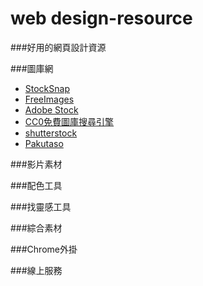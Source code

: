 # web design-resource
###好用的網頁設計資源

###圖庫網 

 * [StockSnap](https://stocksnap.io/)
 * [FreeImages](http://tw.freeimages.com/)
 * [Adobe Stock](https://stock.adobe.com/)
 * [CC0免費圖庫搜尋引擎](http://cc0.wfublog.com/)
 * [shutterstock](https://www.shutterstock.com/zh/)
 * [Pakutaso](https://www.pakutaso.com/)
 
###影片素材

###配色工具

###找靈感工具

###綜合素材

###Chrome外掛

###線上服務
